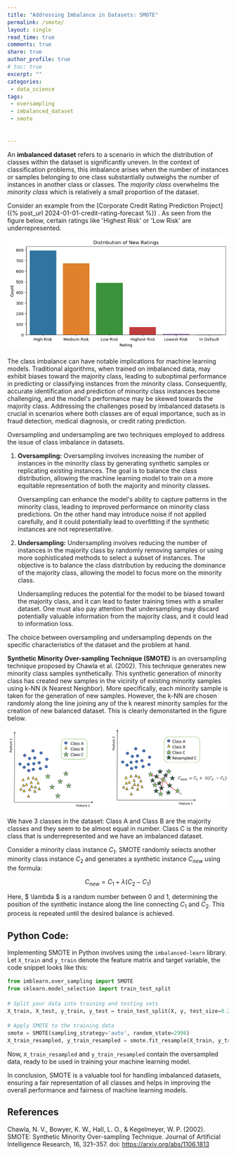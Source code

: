 ```yaml
---
title: "Addressing Imbalance in Datasets: SMOTE"
permalink: /smote/
layout: single
read_time: true
comments: true
share: true
author_profile: true
# toc: true
excerpt: ""
categories:
 - data_science
tags:
 - oversampling
 - imbalanced_dataset
 - smote


---
```


An **imbalanced dataset** refers to a scenario in which the distribution of classes within the dataset is significantly uneven. In the context of classification problems, this imbalance arises when the number of instances or samples belonging to one class substantially outweighs the number of instances in another class or classes. The _majority class_ overwhelms the _minority class_ which is relatively a small proportion of the dataset.

Consider an example from the [Corporate Credit Rating Prediction Project]({% post_url 2024-01-01-credit-rating-forecast %}) . As seen from the figure below, certain ratings like 'Highest Risk' or 'Low Risk' are underrepresented. 

![Imbalance in Corporate Credit Rating Dataset](/assets/images/credit-rating/new-rating-distribution.png)

The class imbalance can have notable implications for machine learning models. Traditional algorithms, when trained on imbalanced data, may exhibit biases toward the majority class, leading to suboptimal performance in predicting or classifying instances from the minority class. Consequently, accurate identification and prediction of minority class instances become challenging, and the model's performance may be skewed towards the majority class.
Addressing the challenges posed by imbalanced datasets is crucial in scenarios where both classes are of equal importance, such as in fraud detection, medical diagnosis, or credit rating prediction. 

Oversampling and undersampling are two techniques employed to address the issue of class imbalance in datasets.

1. **Oversampling:**
   Oversampling involves increasing the number of instances in the minority class by generating synthetic samples or replicating existing instances. The goal is to balance the class distribution, allowing the machine learning model to train on a more equitable representation of both the majority and minority classes.

    Oversampling can enhance the model's ability to capture patterns in the minority class, leading to improved performance on minority class predictions. On the other hand may introduce noise if not applied carefully, and it could potentially lead to overfitting if the synthetic instances are not representative.

2. **Undersampling:**
   Undersampling involves reducing the number of instances in the majority class by randomly removing samples or using more sophisticated methods to select a subset of instances. The objective is to balance the class distribution by reducing the dominance of the majority class, allowing the model to focus more on the minority class.
    
   Undersampling reduces the potential for the model to be biased toward the majority class, and it can lead to faster training times with a smaller dataset. One must also pay attention that undersampling may discard potentially valuable information from the majority class, and it could lead to information loss.

The choice between oversampling and undersampling depends on the specific characteristics of the dataset and the problem at hand. 

**Synthetic Minority Over-sampling Technique (SMOTE)** is an oversampling technique proposed by Chawla et al. (2002). This technique generates new minority class samples synthetically. This synthetic generation of minority class has created new samples in the vicinity of existing minority samples using k-NN (k Nearest Neighbor). More specifically, each minority sample is taken for the generation of new samples. However, the k-NN are chosen randomly along the line joining any of the k nearest minority samples for the creation of new balanced dataset. This is clearly demonstarted in the figure below.


![Demonstration of SMOTE](/assets/images/smote.png)

We have 3 classes in the dataset: Class A and Class B are the majority classes and they seem to be almost equal in number. Class C is the minority class that is underrepresented and we have an imbalanced dataset.

Consider a minority class instance $C_{1}$. SMOTE randomly selects another minority class instance $C_{2}$ and generates a synthetic instance $C_{new}$ using the formula:

$$ C_{new} = C_{1} + \lambda (C_{2} - C_{1}) $$

Here, $ \lambda $ is a random number between 0 and 1, determining the position of the synthetic instance along the line connecting $C_{1}$ and $C_{2}$. This process is repeated until the desired balance is achieved.

## Python Code:

Implementing SMOTE in Python involves using the `imbalanced-learn` library. Let `X_train` and `y_train` denote the feature matrix and target variable, the code snippet looks like this:

```python
from imblearn.over_sampling import SMOTE
from sklearn.model_selection import train_test_split

# Split your data into training and testing sets
X_train, X_test, y_train, y_test = train_test_split(X, y, test_size=0.2, random_state=2996)

# Apply SMOTE to the training data
smote = SMOTE(sampling_strategy='auto', random_state=2996)
X_train_resampled, y_train_resampled = smote.fit_resample(X_train, y_train)
```

Now, `X_train_resampled` and `y_train_resampled` contain the oversampled data, ready to be used in training your machine learning model.

In conclusion, SMOTE is a valuable tool for handling imbalanced datasets, ensuring a fair representation of all classes and helps in improving the overall performance and fairness of machine learning models.

## References

Chawla, N. V., Bowyer, K. W., Hall, L. O., & Kegelmeyer, W. P. (2002). SMOTE: Synthetic Minority Over-sampling Technique. Journal of Artificial Intelligence Research, 16, 321–357. doi: https://arxiv.org/abs/1106.1813